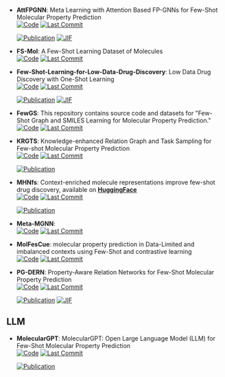 



- **AttFPGNN**: Meta Learning with Attention Based FP-GNNs for Few-Shot Molecular Property Prediction  
    [![Code](https://img.shields.io/github/stars/sanomics-lab/AttFPGNN-MAML?style=for-the-badge&logo=github)](https://github.com/sanomics-lab/AttFPGNN-MAML) 
    [![Last Commit](https://img.shields.io/github/last-commit/sanomics-lab/AttFPGNN-MAML?style=for-the-badge&logo=github)](https://github.com/sanomics-lab/AttFPGNN-MAML) 

    [![Publication](https://img.shields.io/badge/Publication-Citations:1-blue?style=for-the-badge&logo=bookstack)](https://doi.org/10.1021/acsomega.4c02147) 
    [![JIF](https://img.shields.io/badge/Impact_Factor-3.70-purple?style=for-the-badge&logo=academia)](https://doi.org/10.1021/acsomega.4c02147)



- **FS-Mol**: A Few-Shot Learning Dataset of Molecules  
    [![Code](https://img.shields.io/github/stars/microsoft/FS-Mol/?style=for-the-badge&logo=github)](https://github.com/microsoft/FS-Mol/) 
    [![Last Commit](https://img.shields.io/github/last-commit/microsoft/FS-Mol/?style=for-the-badge&logo=github)](https://github.com/microsoft/FS-Mol/) 




- **Few-Shot-Learning-for-Low-Data-Drug-Discovery**: Low Data Drug Discovery with One-Shot Learning  
    [![Code](https://img.shields.io/github/stars/danielvlla/Few-Shot-Learning-for-Low-Data-Drug-Discovery?style=for-the-badge&logo=github)](https://github.com/danielvlla/Few-Shot-Learning-for-Low-Data-Drug-Discovery) 
    [![Last Commit](https://img.shields.io/github/last-commit/danielvlla/Few-Shot-Learning-for-Low-Data-Drug-Discovery?style=for-the-badge&logo=github)](https://github.com/danielvlla/Few-Shot-Learning-for-Low-Data-Drug-Discovery) 

    [![Publication](https://img.shields.io/badge/Publication-Citations:572-blue?style=for-the-badge&logo=bookstack)](https://doi.org/10.1021/acscentsci.6b00367) 
    [![JIF](https://img.shields.io/badge/Impact_Factor-12.70-purple?style=for-the-badge&logo=academia)](https://doi.org/10.1021/acscentsci.6b00367)



- **FewGS**: This repository contains source code and datasets for "Few-Shot Graph and SMILES Learning for Molecular Property Prediction."  
    [![Code](https://img.shields.io/github/stars/zixiaodan-99/FewGS?style=for-the-badge&logo=github)](https://github.com/zixiaodan-99/FewGS) 
    [![Last Commit](https://img.shields.io/github/last-commit/zixiaodan-99/FewGS?style=for-the-badge&logo=github)](https://github.com/zixiaodan-99/FewGS) 




- **KRGTS**: Knowledge-enhanced Relation Graph and Task Sampling for Few-shot Molecular Property Prediction  
    [![Code](https://img.shields.io/github/stars/Vencent-Won/KRGTS-public?style=for-the-badge&logo=github)](https://github.com/Vencent-Won/KRGTS-public) 
    [![Last Commit](https://img.shields.io/github/last-commit/Vencent-Won/KRGTS-public?style=for-the-badge&logo=github)](https://github.com/Vencent-Won/KRGTS-public) 

    [![Publication](https://img.shields.io/badge/Publication-Citations:0-blue?style=for-the-badge&logo=bookstack)](https://doi.org/10.48550/arXiv.2405.15544) 



- **MHNfs**: Context-enriched molecule representations improve few-shot drug discovery, available on **[HuggingFace](https://huggingface.co/spaces/ml-jku/mhnfs)**  
    [![Code](https://img.shields.io/github/stars/ml-jku/MHNfs?tab=readme-ov-file#setup?style=for-the-badge&logo=github)](https://github.com/ml-jku/MHNfs?tab=readme-ov-file#setup) 
    [![Last Commit](https://img.shields.io/github/last-commit/ml-jku/MHNfs?tab=readme-ov-file#setup?style=for-the-badge&logo=github)](https://github.com/ml-jku/MHNfs?tab=readme-ov-file#setup) 

    [![Publication](https://img.shields.io/badge/Publication-Citations:0-blue?style=for-the-badge&logo=bookstack)](https://doi.org/10.48550/arXiv.2305.09481) 



- **Meta-MGNN**:   
    [![Code](https://img.shields.io/github/stars/zhichunguo/Meta-MGNN?style=for-the-badge&logo=github)](https://github.com/zhichunguo/Meta-MGNN) 
    [![Last Commit](https://img.shields.io/github/last-commit/zhichunguo/Meta-MGNN?style=for-the-badge&logo=github)](https://github.com/zhichunguo/Meta-MGNN) 




- **MolFesCue**: molecular property prediction in Data-Limited and imbalanced contexts using Few-Shot and contrastive learning  
    [![Code](https://img.shields.io/github/stars/zhangruochi/MolFeSCue?style=for-the-badge&logo=github)](https://github.com/zhangruochi/MolFeSCue) 
    [![Last Commit](https://img.shields.io/github/last-commit/zhangruochi/MolFeSCue?style=for-the-badge&logo=github)](https://github.com/zhangruochi/MolFeSCue) 




- **PG-DERN**: Property-Aware Relation Networks for Few-Shot Molecular Property Prediction  
    [![Code](https://img.shields.io/github/stars/Bombtsti/PG-DERN?style=for-the-badge&logo=github)](https://github.com/Bombtsti/PG-DERN) 
    [![Last Commit](https://img.shields.io/github/last-commit/Bombtsti/PG-DERN?style=for-the-badge&logo=github)](https://github.com/Bombtsti/PG-DERN) 

    [![Publication](https://img.shields.io/badge/Publication-Citations:2-blue?style=for-the-badge&logo=bookstack)](https://doi.org/10.1109/jbhi.2024.3381896) 
    [![JIF](https://img.shields.io/badge/Impact_Factor-6.70-purple?style=for-the-badge&logo=academia)](https://doi.org/10.1109/jbhi.2024.3381896)


## **LLM**


- **MolecularGPT**: MolecularGPT: Open Large Language Model (LLM) for Few-Shot Molecular Property Prediction  
    [![Code](https://img.shields.io/github/stars/NYUSHCS/MolecularGPT?style=for-the-badge&logo=github)](https://github.com/NYUSHCS/MolecularGPT) 
    [![Last Commit](https://img.shields.io/github/last-commit/NYUSHCS/MolecularGPT?style=for-the-badge&logo=github)](https://github.com/NYUSHCS/MolecularGPT) 

    [![Publication](https://img.shields.io/badge/Publication-Citations:0-blue?style=for-the-badge&logo=bookstack)](https://doi.org/10.48550/arXiv.2406.12950) 


